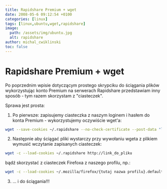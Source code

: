 ```yaml
---
title: Rapidshare Premium + wget
date: 2008-05-6 09:12:54 +0100
categories: [linux]
tags: [linux,ubuntu,wget,rapidshare]
image:
  path: /assets/img/ubuntu.jpg
  alt: rapidshare
author: michal_cwiklinski
toc: false
---
```


# Rapidshare Premium + wget

Po poprzednim wpisie dotyczącym prostego skrypciku do ściągania plików wykorzystując konto Premium na serwerach Rapidshare przedstawiam inny sposób - tym razem skorzystam z "ciasteczek".

Sprawa jest prosta:

1. Po pierwsze: zapisujemy ciasteczka z naszym loginem i hasłem do konta Premium - wykorzystujemy oczywiście wget'a:
```bash
wget --save-cookies ~/.rapidshare --no-check-certificate --post-data "login=LOGIN&password=PASSWORD" -O - https://ssl.rapidshare.com/cgi-bin/premiumzone.cgi > /dev/null
```

2. Następnie aby ściągać pliki wystarczy przy wywołaniu wgeta z plikiem wymusić wczytanie zapisanych ciasteczek:
```bash
wget -c --load-cookies ~/.rapidshare http://link_do_pliku
```
bądź skorzystać z ciasteczek Firefoxa z naszego profilu, np.:
```bash
wget -c --load-cookies ~/.mozilla/firefox/{tutaj nazwa profilu}.default/cookies.txt http://link_do_pliku
```

3. ... i do ściągania!!!